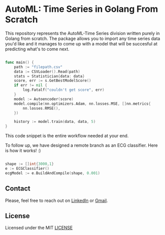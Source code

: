 # AutoML: Time Series in Golang From Scratch

This repository represents the AutoML-Time Series division written purely in Golang from scratch. The package allows you to import any time series data you'd like and it manages to come up with a model that will be succesful at predicting what's to come next. 


```go

func main() {
	path := "filepath.csv"
	data := CSVLoader().Read(path)
	stats = Statistician{data: data}
	score, err := s.GetBestModelScore()
	if err != nil {
		log.Fatalf("couldn't get score", err)
	}
	model := Autoencoder(score)
	model.compile(nn.optimizers.Adam, nn.losses.MSE, []nn.metrics{
		nn.losses.RMSE(),
	})

	history := model.train(data, data, 5)
}
```



This code snippet is the entire workflow needed at your end. 


To follow up, we have designed a remote branch as an ECG classifier. Here is how it works! :)

```go

shape := []int{3000,1}
e := ECGClassifier()
ecgModel := e.BuildAndCompile(shape, 0.001)

```

## Contact
Please, feel free to reach out on [LinkedIn](https://www.linkedin.com/in/tim-cvetko-32842a1a6/) or [Gmail](tim@metawaveai.com).

## License

Licensed under the MIT [LICENSE](LICENSE)
